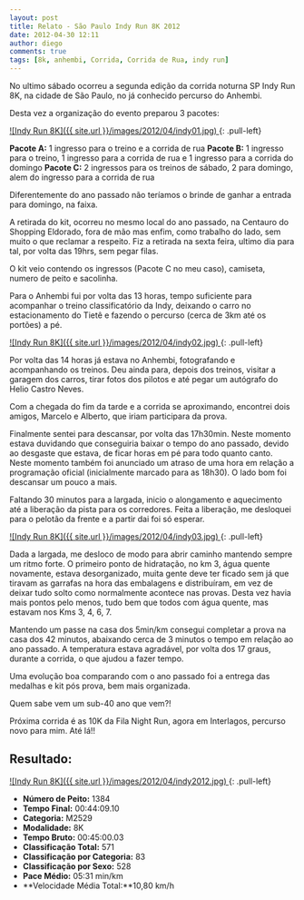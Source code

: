 ```yaml
---
layout: post
title: Relato - São Paulo Indy Run 8K 2012
date: 2012-04-30 12:11
author: diego
comments: true
tags: [8k, anhembi, Corrida, Corrida de Rua, indy run]
---
```

No ultimo sábado ocorreu a segunda edição da corrida noturna SP Indy Run 8K, na cidade de São Paulo, no já conhecido percurso do Anhembi.

Desta vez a organização do evento preparou 3 pacotes:

<a href="/images/2012/04/indy01.jpg">
![Indy Run 8K]({{ site.url }}/images/2012/04/indy01.jpg)
</a>
{: .pull-left}

**Pacote A:** 1 ingresso para o treino e a corrida de rua
**Pacote B:** 1 ingresso para o treino, 1 ingresso para a corrida de rua e 1 ingresso para a corrida do domingo
**Pacote C:** 2 ingressos para os treinos de sábado, 2 para domingo, alem do ingresso para a corrida de rua

Diferentemente do ano passado não teríamos o brinde de ganhar a entrada para domingo, na faixa.

A retirada do kit, ocorreu no mesmo local do ano passado, na Centauro do Shopping Eldorado, fora de mão mas enfim, como trabalho do lado, sem muito o que reclamar a respeito. Fiz a retirada na sexta feira, ultimo dia para tal, por volta das 19hrs, sem pegar filas.

O kit veio contendo os ingressos (Pacote C no meu caso), camiseta, numero de peito e sacolinha.

Para o Anhembi fui por volta das 13 horas, tempo suficiente para acompanhar o treino classificatório da Indy, deixando o carro no estacionamento do Tietê e fazendo o percurso (cerca de 3km até os portões) a pé.


<a href="/images/2012/04/indy02.jpg">
![Indy Run 8K]({{ site.url }}/images/2012/04/indy02.jpg)
</a>
{: .pull-left}

Por volta das 14 horas já estava no Anhembi, fotografando e acompanhando os treinos. Deu ainda para, depois dos treinos, visitar a garagem dos carros, tirar fotos dos pilotos e até pegar um autógrafo do Helio Castro Neves.

Com a chegada do fim da tarde e a corrida se aproximando, encontrei dois amigos, Marcelo e Alberto, que iriam participara da prova.

Finalmente sentei para descansar, por volta das 17h30min. Neste momento estava duvidando que conseguiria baixar o tempo do ano passado, devido ao desgaste que estava, de ficar horas em pé para todo quanto canto. Neste momento também foi anunciado um atraso de uma hora em relação a programação oficial (inicialmente marcado para as 18h30). O lado bom foi descansar um pouco a mais.

Faltando 30 minutos para a largada, inicio o alongamento e aquecimento até a liberação da pista para os corredores. Feita a liberação, me desloquei para o pelotão da frente e a partir dai foi só esperar.

<a href="/images/2012/04/indy03jpg">
![Indy Run 8K]({{ site.url }}/images/2012/04/indy03.jpg)
</a>
{: .pull-left}

Dada a largada, me desloco de modo para abrir caminho mantendo sempre um ritmo forte. O primeiro ponto de hidratação, no km 3, água quente novamente, estava desorganizado, muita gente deve ter ficado sem já que tiravam as garrafas na hora das embalagens e distribuíram, em vez de deixar tudo solto como normalmente acontece nas provas. Desta vez havia mais pontos pelo menos, tudo bem que todos com água quente, mas estavam nos Kms 3, 4, 6, 7.

Mantendo um passe na casa dos 5min/km consegui completar a prova na casa dos 42 minutos, abaixando cerca de 3 minutos o tempo em relação ao ano passado. A temperatura estava agradável, por volta dos 17 graus, durante a corrida, o que ajudou a fazer tempo.

Uma evolução boa comparando com o ano passado foi a entrega das medalhas e kit pós prova, bem mais organizada.

Quem sabe vem um sub-40 ano que vem?!

Próxima corrida é as 10K da Fila Night Run, agora em Interlagos, percurso novo para mim. Até lá!!

## Resultado:

<a href="/images/2012/04/indy2012_big">
![Indy Run 8K]({{ site.url }}/images/2012/04/indy2012.jpg)
</a>
{: .pull-left}

* **Número de Peito:** 1384
* **Tempo Final:** 00:44:09.10
* **Categoria:** M2529
* **Modalidade:** 8K
* **Tempo Bruto:** 00:45:00.03
* **Classificação Total:** 571
* **Classificação por Categoria:** 83
* **Classificação por Sexo:** 528
* **Pace Médio:** 05:31 min/km
* **Velocidade Média Total:**10,80 km/h




